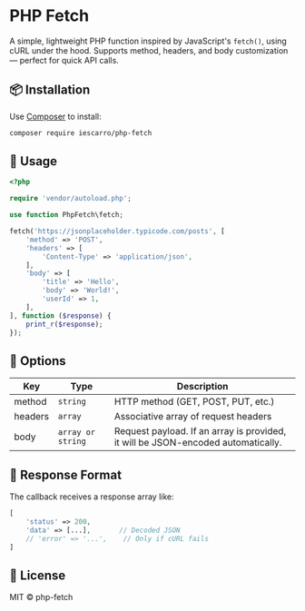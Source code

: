 # PHP Fetch

A simple, lightweight PHP function inspired by JavaScript's `fetch()`, using cURL under the hood. Supports method, headers, and body customization — perfect for quick API calls.

## 📦 Installation

Use [Composer](https://getcomposer.org) to install:

```bash
composer require iescarro/php-fetch
```

## 🚀 Usage

```php
<?php

require 'vendor/autoload.php';

use function PhpFetch\fetch;

fetch('https://jsonplaceholder.typicode.com/posts', [
    'method' => 'POST',
    'headers' => [
        'Content-Type' => 'application/json',
    ],
    'body' => [
        'title' => 'Hello',
        'body' => 'World!',
        'userId' => 1,
    ],
], function ($response) {
    print_r($response);
});
```

## 🧰 Options

|Key | Type | Description |
|----|------|-------------|
| method | ```string``` | HTTP method (GET, POST, PUT, etc.) |
| headers | ```array``` | Associative array of request headers |
| body | ```array or string ```	| Request payload. If an array is provided, it will be JSON-encoded automatically. |

## 🧠 Response Format

The callback receives a response array like:

```php
[
    'status' => 200,
    'data' => [...],       // Decoded JSON
    // 'error' => '...',    // Only if cURL fails
]
```

## 📄 License

MIT © php-fetch